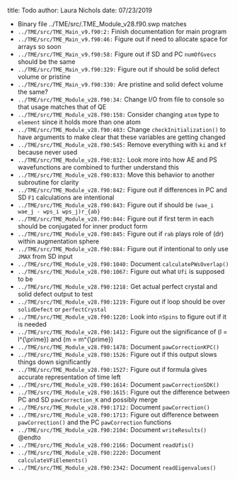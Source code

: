 title: Todo
author: Laura Nichols
date: 07/23/2019

* Binary file ../TME/src/.TME_Module_v28.f90.swp matches
* `../TME/src/TME_Main_v9.f90:2:` Finish documentation for main program
* `../TME/src/TME_Main_v9.f90:46:` Figure out if need to allocate space for arrays so soon
* `../TME/src/TME_Main_v9.f90:58:` Figure out if SD and PC `numOfGvecs` should be the same
* `../TME/src/TME_Main_v9.f90:329:` Figure out if should be solid defect volume or pristine
* `../TME/src/TME_Main_v9.f90:330:` Are pristine and solid defect volume the same?
* `../TME/src/TME_Module_v28.f90:34:` Change I/O from file to console so that usage matches that of QE
* `../TME/src/TME_Module_v28.f90:158:` Consider changing `atom` type to `element` since it holds more than one atom
* `../TME/src/TME_Module_v28.f90:403:` Change `checkInitialization()` to have arguments to make clear that these variables are getting changed
* `../TME/src/TME_Module_v28.f90:545:` Remove everything with `ki` and `kf` because never used
* `../TME/src/TME_Module_v28.f90:832:` Look more into how AE and PS wavefunctions are combined to further understand this
* `../TME/src/TME_Module_v28.f90:833:` Move this behavior to another subroutine for clarity
* `../TME/src/TME_Module_v28.f90:842:` Figure out if differences in PC and SD `F1` calculations are intentional
* `../TME/src/TME_Module_v28.f90:843:` Figure out if should be `(wae_i wae_j - wps_i wps_j)r_{ab}`
* `../TME/src/TME_Module_v28.f90:844:` Figure out if first term in each should be conjugated for inner product form
* `../TME/src/TME_Module_v28.f90:845:` Figure out if `rab` plays role of \(dr\) within augmentation sphere
* `../TME/src/TME_Module_v28.f90:884:` Figure out if intentional to only use `JMAX` from SD input
* `../TME/src/TME_Module_v28.f90:1040:` Document `calculatePWsOverlap()`
* `../TME/src/TME_Module_v28.f90:1067:` Figure out what `Ufi` is supposed to be
* `../TME/src/TME_Module_v28.f90:1218:` Get actual perfect crystal and solid defect output to test
* `../TME/src/TME_Module_v28.f90:1219:` Figure out if loop should be over `solidDefect` or `perfectCrystal`
* `../TME/src/TME_Module_v28.f90:1220:` Look into `nSpins` to figure out if it is needed
* `../TME/src/TME_Module_v28.f90:1412:` Figure out the significance of \(l = l^{\prime}\) and \(m = m^{\prime}\)
* `../TME/src/TME_Module_v28.f90:1478:` Document `pawCorrectionKPC()`
* `../TME/src/TME_Module_v28.f90:1526:` Figure out if this output slows things down significantly
* `../TME/src/TME_Module_v28.f90:1527:` Figure out if formula gives accurate representation of time left
* `../TME/src/TME_Module_v28.f90:1614:` Document `pawCorrectionSDK()`
* `../TME/src/TME_Module_v28.f90:1615:` Figure out the difference between PC and SD `pawCorrection_K` and possibly merge
* `../TME/src/TME_Module_v28.f90:1712:` Document `pawCorrection()`
* `../TME/src/TME_Module_v28.f90:1713:` Figure out difference between `pawCorrection()` and the PC `pawCorrection` functions
* `../TME/src/TME_Module_v28.f90:2104:` Document `writeResults()` @endto
* `../TME/src/TME_Module_v28.f90:2166:` Document `readUfis()`
* `../TME/src/TME_Module_v28.f90:2220:` Document `calculateVFiElements()`
* `../TME/src/TME_Module_v28.f90:2342:` Document `readEigenvalues()`
